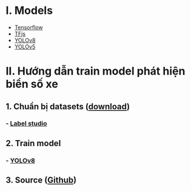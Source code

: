 # I. Models

- [Tensorflow](https://www.tensorflow.org/js/models?hl=en)
- [TFjs](https://github.com/tensorflow/tfjs-models)
- [YOLOv8](https://github.com/ultralytics/ultralytics)
- [YOLOv5](https://github.com/ultralytics/yolov5)

# II. Hướng dẫn train model phát hiện biển số xe

## 1. Chuẩn bị datasets ([download](https://drive.google.com/drive/folders/1AAYWE1GNwYt2eELkl6nsY-HLYEl_1d8L?usp=share_link))

### - [Label studio](https://labelstud.io/)

## 2. Train model

### - [YOLOv8](https://github.com/ultralytics/ultralytics)

## 3. Source ([Github](https://github.com/quachquesh/quasar-yolov8-tfjs))
